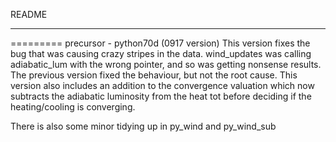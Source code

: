 README
***
=========
precursor - python70d (0917 version)
This version fixes the bug that was causing crazy stripes in the data. wind_updates was calling adiabatic_lum with the wrong pointer, and so was getting nonsense results. The previous version fixed the behaviour, but not the root cause.
This version also includes an addition to the convergence valuation which now subtracts the adiabatic luminosity from the heat tot before deciding if the heating/cooling is converging.

There is also some minor tidying up in py_wind and py_wind_sub

